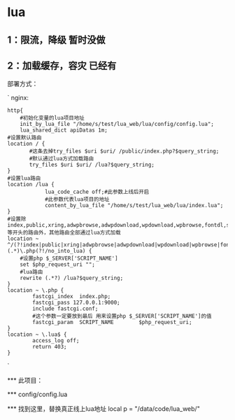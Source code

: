 # lua

## 1：限流，降级  暂时没做

## 2：加载缓存，容灾 已经有

部署方式：

`
 nginx:

    http{
        #初始化变量的lua项目地址
        init_by_lua_file "/home/s/test/lua_web/lua/config/config.lua";
        lua_shared_dict apiDatas 1m;
    #设置默认路由
    location / {
           #这条去掉try_files $uri $uri/ /public/index.php?$query_string;
           #默认通过lua方式加载路由
           try_files $uri $uri/ /lua?$query_string;
    }
    #设置lua路由
    location /lua {
                lua_code_cache off;#此参数上线后开启
                #此参数代表lua项目的地址
                content_by_lua_file "/home/s/test/lua_web/lua/index.lua";
    }
    #设置除index,public,xring,adwpbrowse,adwpdownload,wpdownload,wpbrowse,fontdl,scenedl,ringdl,thdownload,bucket,zk等开头的路由外，其他路由全部通过lua方式加载
    location ~ ^/(?!index|public|xring|adwpbrowse|adwpdownload|wpdownload|wpbrowse|fontdl|scenedl|ringdl|thdownload|bucket|zk)(.*)\.php(?!/no_into_lua) {
        #设置php $_SERVER['SCRIPT_NAME']
        set $php_request_uri "";
        #lua路由
        rewrite (.*?) /lua?$query_string;
    }
    location ~ \.php {
            fastcgi_index  index.php;
            fastcgi_pass 127.0.0.1:9000;
            include fastcgi.conf;
            #这个参数一定要放到最后 用来设置php $_SERVER['SCRIPT_NAME']的值
            fastcgi_param  SCRIPT_NAME        $php_request_uri;
    }
    location ~ \.lua$ {
            access_log off;
            return 403;
    }
   `

*** 此项目：

*** config/config.lua

  *** 找到这里，替换真正线上lua地址
  local p = "/data/code/lua_web/"
